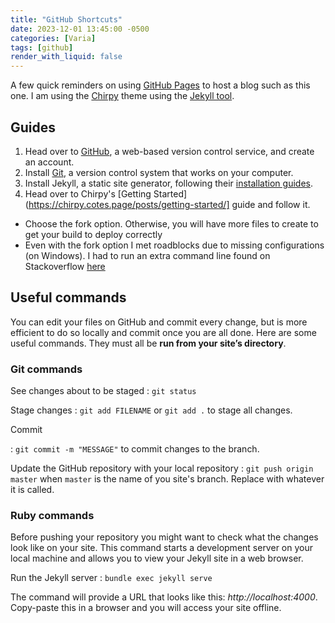 ```yaml
---
title: "GitHub Shortcuts"
date: 2023-12-01 13:45:00 -0500
categories: [Varia]
tags: [github]
render_with_liquid: false
---
```


A few quick reminders on using [GitHub Pages](https://pages.github.com/) to host a blog such as this one.  I am using the [Chirpy](https://github.com/cotes2020/jekyll-theme-chirpy) theme using the [Jekyll tool](https://jekyllrb.com/). 

## Guides

1. Head over to [GitHub](https://github.com/), a web-based version control service, and create an account.
2. Install [Git](https://git-scm.com/), a version control system that works on your computer.
3. Install Jekyll, a static site generator, following their [installation guides](https://jekyllrb.com/docs/installation/).
4. Head over to Chirpy's [Getting Started](https://chirpy.cotes.page/posts/getting-started/] guide and follow it.
  + Choose the fork option. Otherwise, you will have more files to create to get your build to deploy correctly
  + Even with the fork option I met roadblocks due to missing configurations (on Windows). I had to run an extra command line found on Stackoverflow [here](https://stackoverflow.com/questions/72331753/ruby-and-rails-github-action-exit-code-16)

## Useful commands

You can edit your files on GitHub and commit every change, but is more efficient to do so locally and commit once you are all done. Here are some useful commands. They must all be **run from your site’s directory**.

### Git commands

See changes about to be staged
: `git status`

Stage changes
: `git add FILENAME` or `git add .` to stage all changes.

Commit

: `git commit -m "MESSAGE"` to commit changes to the branch.

Update the GitHub repository with your local repository
: `git push origin master` when `master` is the name of you site's branch. Replace with whatever it is called.

### Ruby commands

Before pushing your repository you might want to check what the changes look like on your site. This command starts a development server on your local machine and allows you to view your Jekyll site in a web browser.

Run the Jekyll server
: `bundle exec jekyll serve`

The command will provide a URL that looks like this: *http://localhost:4000*. Copy-paste this in a browser and you will access your site offline.
